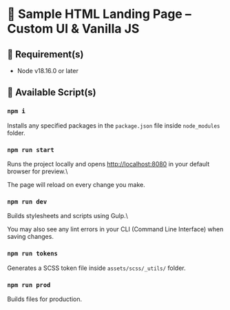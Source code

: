 # 🧩 Sample HTML Landing Page – Custom UI & Vanilla JS

## 📝 Requirement(s)

-   Node v18.16.0 or later

## 👾 Available Script(s)

### `npm i`

Installs any specified packages in the `package.json` file inside
`node_modules` folder.

### `npm run start`

Runs the project locally and opens [http://localhost:8080](http://localhost:8080)
in your default browser for preview.\

The page will reload on every change you make.

### `npm run dev`

Builds stylesheets and scripts using Gulp.\

You may also see any lint errors in your CLI (Command Line Interface)
when saving changes.

### `npm run tokens`

Generates a SCSS token file inside `assets/scss/_utils/` folder.

### `npm run prod`

Builds files for production.
